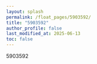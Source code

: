 ```yaml
---
layout: splash
permalink: /float_pages/5903592/
title: "5903592"
author_profile: false
last_modified_at: 2025-06-13
toc: false
---
```

 
5903592
